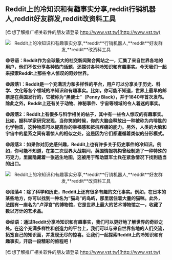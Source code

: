 ## **Reddit上的冷知识和有趣事实分享,**reddit**行销机器人,**reddit**好友群发,**reddit**改资料工具**

[😍想了解推广相关软件的朋友请登录 http://www.vst.tw](http://www.vst.tw)

 <center><img src="https://vst.tw/MP4/tuiguang/png/0.png" alt="Reddit上的冷知识和有趣事实分享,**reddit**行销机器人,**reddit**好友群发,**reddit**改资料工具"></center>

**😄导语：Reddit作为全球最大的社交新闻聚合网站之一，汇集了来自世界各地的用户，他们不仅分享各种热门话题，还探讨各种冷知识和有趣事实。今天我们一起来探索Reddit上那些令人惊叹的奇妙世界。**

**😄段落1：Reddit是一个充满活力和多样性的平台，用户可以分享关于历史、科学、文化等各个领域的冷知识和有趣事实。比如，你可能不知道，世界上最早的邮票是在英国发行的，它被称为“黑便士”（Penny Black），并于1840年首次发布。除此之外，Reddit上还有关于动物、神秘事件、宇宙等领域的令人着迷的事实。**

**😄段落2：Reddit上有很多与科学相关的帖子，其中有一些令人惊叹的有趣事实。比如，据科学家研究发现，当你笑的时候，你的大脑会释放出一种被称为内啡肽的化学物质，这种物质可以提高你的幸福感和抵抗疼痛的能力。另外，人类的大脑和宇宙中的星系之间有着惊人的相似之处，这是因为它们都遵循着类似的分形模式。**

**😄段落3：如果你对历史感兴趣，Reddit上也有许多关于历史事件的冷知识。例如，你可能不知道，在第二次世界大战期间，英国情报机构曾经制造了一种特殊的巧克力，里面隐藏着一张逃生地图，这被用于帮助盟军士兵在紧急情况下找到适当的出口。**

 <center><img src="https://vst.tw/MP4/tuiguang/png/4.png" alt="Reddit上的冷知识和有趣事实分享,**reddit**行销机器人,**reddit**好友群发,**reddit**改资料工具"></center>

**😄段落4：除了科学和历史，Reddit上还有很多有趣的文化事实。例如，在日本的某些地方，你可以找到一种名为“猫岛”的岛屿，那里居住着大量的猫咪。此外，法国有一座名为“卢浮宫”的博物馆，它是世界上最大的艺术博物馆之一，收藏了数以万计的艺术品。**

**😄结语：通过Reddit分享冷知识和有趣事实，我们可以更好地了解世界的奇妙之处。在这个充满多样性和创造力的平台上，我们可以与来自世界各地的人们交流，拓宽自己的知识面，并发现无尽的惊喜。让我们一起探索Reddit上的冷知识和有趣事实，开启一段精彩的旅程吧！**

[😍想了解推广相关软件的朋友请登录 http://www.vst.tw](http://www.vst.tw)




